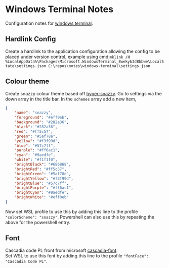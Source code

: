 # Windows Terminal Notes
Configuration notes for [windows terminal](https://www.microsoft.com/en-us/p/windows-terminal-preview/9n0dx20hk701?activetab=pivot:overviewtab).

## Hardlink Config
Create a hardlink to the application configuration allowing the config to be placed under version control, example using cmd `mklink /H %LocalAppData%\Packages\Microsoft.WindowsTerminal_8wekyb3d8bbwe\LocalState\settings.json C:\repos\notes\windows-terminal\settings.json`

## Colour theme
Create snazzy colour theme based off [hyper-snazzy](https://github.com/sindresorhus/hyper-snazzy). 
Go to settings via the down array in the title bar. 
In the `schemes` array add a new item,  
```json
{
    "name": "snazzy",
    "foreground": "#eff0eb",
    "background": "#282a36",
    "black": "#282a36",
    "red": "#ff5c57",
    "green": "#5af78e",
    "yellow": "#f3f99d",
    "blue": "#57c7ff",
    "purple": "#ff6ac1",
    "cyan": "#9aedfe",
    "white": "#f1f1f0",
    "brightBlack": "#686868",
    "brightRed": "#ff5c57",
    "brightGreen": "#5af78e",
    "brightYellow": "#f3f99d",
    "brightBlue": "#57c7ff",
    "brightPurple": "#ff6ac1",
    "brightCyan": "#9aedfe",
    "brightWhite": "#eff0eb"
}
```  
Now set WSL profile to use this by adding this line to the profile `"colorScheme": "snazzy"`. Powershell can also use this by repeating the above for the powershell entry.

## Font
Cascadia code PL front from microsoft [cascadia-font](https://github.com/microsoft/cascadia-code).  
Set WSL to use this font by adding this line to the profile `"fontFace": "Cascadia Code PL"`.

